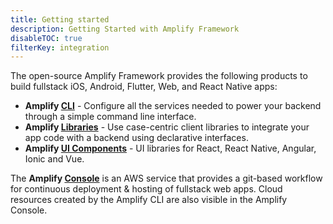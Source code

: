 ```yaml
---
title: Getting started
description: Getting Started with Amplify Framework
disableTOC: true
filterKey: integration
---
```


The open-source Amplify Framework provides the following products to build fullstack iOS, Android, Flutter, Web, and React Native apps:
- **Amplify [CLI](~/cli/cli.md)** - Configure all the services needed to power your backend through a simple command line interface.
- **Amplify [Libraries](~/lib/lib.md)** - Use case-centric client libraries to integrate your app code with a backend using declarative interfaces.
- **Amplify [UI Components](~/ui/ui.md)** - UI libraries for React, React Native, Angular, Ionic and Vue.

The **Amplify [Console](https://aws.amazon.com/amplify/console/)** is an AWS service that provides a git-based workflow for continuous deployment & hosting of fullstack web apps. Cloud resources created by the Amplify CLI are also visible in the Amplify Console.

<inline-fragment integration="ios" src="~/start/getting-started/fragments/ios/build.md"></inline-fragment>
<inline-fragment integration="android" src="~/start/getting-started/fragments/android/build.md"></inline-fragment>
<inline-fragment integration="flutter" src="~/start/getting-started/fragments/flutter/build.md"></inline-fragment>
<inline-fragment integration="js" src="~/start/getting-started/fragments/vanillajs/build.md"></inline-fragment>
<inline-fragment integration="next" src="~/start/getting-started/fragments/next/build.md"></inline-fragment>
<inline-fragment integration="react" src="~/start/getting-started/fragments/react/build.md"></inline-fragment>
<inline-fragment integration="react-native" src="~/start/getting-started/fragments/reactnative/build.md"></inline-fragment>
<inline-fragment integration="angular" src="~/start/getting-started/fragments/angular/build.md"></inline-fragment>
<inline-fragment integration="ionic" src="~/start/getting-started/fragments/ionic/build.md"></inline-fragment>
<inline-fragment integration="vue" src="~/start/getting-started/fragments/vue/build.md"></inline-fragment>

<inline-fragment integration="ios" src="~/start/getting-started/fragments/ios/build-footer.md"></inline-fragment>
<inline-fragment integration="android" src="~/start/getting-started/fragments/android/build-footer.md"></inline-fragment>
<inline-fragment integration="flutter" src="~/start/getting-started/fragments/flutter/build-footer.md"></inline-fragment>
<inline-fragment integration="js" src="~/start/getting-started/fragments/common/build-footer.md"></inline-fragment>
<inline-fragment integration="next" src="~/start/getting-started/fragments/common/build-footer.md"></inline-fragment>
<inline-fragment integration="react" src="~/start/getting-started/fragments/common/build-footer.md"></inline-fragment>
<inline-fragment integration="react-native" src="~/start/getting-started/fragments/common/build-footer.md"></inline-fragment>
<inline-fragment integration="angular" src="~/start/getting-started/fragments/common/build-footer.md"></inline-fragment>
<inline-fragment integration="ionic" src="~/start/getting-started/fragments/common/build-footer.md"></inline-fragment>
<inline-fragment integration="vue" src="~/start/getting-started/fragments/common/build-footer.md"></inline-fragment>


